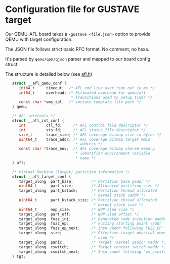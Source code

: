 # Configuration file for GUSTAVE target

Our QEMU-AFL board takes a `-gustave <file.json>` option to provide
QEMU with target configuration.

The JSON file follows strict basic RFC format. No comment, no hexa.

It's parsed by `qemu/qom/qjson` parser and mapped to our board config
struct.

The structure is detailed below (see
[afl.h](https://github.com/airbus-seclab/qemu/blob/gustave/include/qemu/afl.h#L236))

```c
   struct __afl_qemu_conf {
      int64_t     timeout;  /* AFL cmd line user time out in ms */
      int64_t     overhead; /* Estimated overhead for qemu/afl
                             * transitions used to setup timer */
      const char *vms_tpl;  /* vmstate template file path */
   } qemu;

   /* AFL internals */
   struct __afl_int_conf {
      int         ctl_fd;     /* AFL control file descriptor */
      int         sts_fd;     /* AFL status file descriptor */
      size_t      trace_size; /* AFL coverage bitmap size in bytes */
      uint64_t    trace_addr; /* AFL coverage bitmap target mmio
                               * address */
      const char *trace_env;  /* AFL coverage bitmap shared memory
                               * identifier environment variable
                               * name */
   } afl;

   /* Virtual Machine (Target) partition information */
   struct __afl_target_conf {
      target_ulong  part_base;        /* Partition base paddr */
      uint64_t      part_size;        /* Allocated partition size */
      target_ulong  part_kstack;      /* Partition thread allocated
                                       * kernel stack vaddr */
      uint64_t      part_kstack_size; /* Partition thread allocated
                                       * kernel stack size */
      uint64_t      nop_size;         /* NOP-sled size */
      target_ulong  part_off;         /* NOP-sled offset */
      target_ulong  fuzz_inj;         /* Generated code injection paddr */
      target_ulong  fuzz_ep;          /* Fuzzing starting point vaddr */
      target_ulong  fuzz_ep_next;     /* Insn vaddr following FUZZ_EP */
      target_ulong  size;             /* Effective target physical memory
                                       * used */
      target_ulong  panic;            /* Target 'kernel panic' vaddr */
      target_ulong  cswitch;          /* Target context switch vaddr */
      target_ulong  cswitch_next;     /* Insn vaddr follwing 'vm_cswitch_next' */
   } tgt;
```
